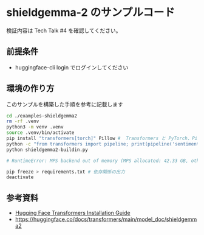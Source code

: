 # shieldgemma-2 のサンプルコード

検証内容は Tech Talk #4 を確認してください。

## 前提条件

- huggingface-cli login でログインしてください


## 環境の作り方

このサンプルを構築した手順を参考に記載します

```sh
cd ./examples-shieldgemma2
rm -rf .venv
python3 -m venv .venv
source .venv/bin/activate
pip install "transformers[torch]" Pillow #  Transformers と PyTorch、Pillow のインストール
python -c "from transformers import pipeline; print(pipeline('sentiment-analysis')('we love you'))" # 確認
python shieldgemma2-buildin.py

# RuntimeError: MPS backend out of memory (MPS allocated: 42.33 GB, other allocations: 3.00 GB, max allowed: 45.90 GB). Tried to allocate 3.00 GB on private pool. Use PYTORCH_MPS_HIGH_WATERMARK_RATIO=0.0 to disable upper limit for memory allocations (may cause system failure).

pip freeze > requirements.txt # 依存関係の出力
deactivate
```

## 参考資料

- [Hugging Face Transformers Installation Guide](https://huggingface.co/docs/transformers/ja/installation)
- https://huggingface.co/docs/transformers/main/model_doc/shieldgemma2
